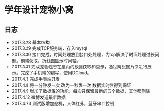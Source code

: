 # 学年设计宠物小窝

## 日志

 - 2017.3.28 基本结构
 - 2017.3.29 完成TCP服务端，存入mysql
 - 2017.3.30 接口完成，时间处理放到接口处处理，为tcp解决了时间处理过长问题。前端获取，折线图显示时间轴。
 - 2017.3.31 完成宠物是否在屋内的数据获取和显示，通过两张图片来进行展示。完成了手机端的编写，使用DCloud。
 - 2017.4.3 完成手表端开发
 - 2017.4.8 将一分钟发一次 改为一秒发一次 数据实时性得到保证
 - 2017.4.9 增加了数据库的功能，每次只保留最新的五个数据，其他都删除
 - 2017.4.12 微博发送最新数据
 - 2017.4.23 测试版增加舵机，人体红外，蓝牙串口控制




